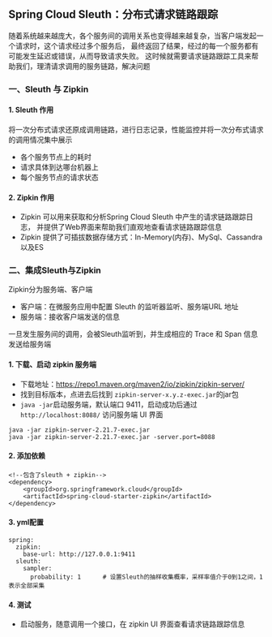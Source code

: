 ## Spring Cloud Sleuth：分布式请求链路跟踪
随着系统越来越庞大，各个服务间的调用关系也变得越来越复杂，当客户端发起一个请求时，这个请求经过多个服务后，
最终返回了结果，经过的每一个服务都有可能发生延迟或错误，从而导致请求失败。
这时候就需要请求链路跟踪工具来帮助我们，理清请求调用的服务链路，解决问题

### 一、Sleuth 与 Zipkin
#### 1. Sleuth 作用
将一次分布式请求还原成调用链路，进行日志记录，性能监控并将一次分布式请求的调用情况集中展示
* 各个服务节点上的耗时
* 请求具体到达哪台机器上
* 每个服务节点的请求状态

#### 2. Zipkin 作用
* Zipkin 可以用来获取和分析Spring Cloud Sleuth 中产生的请求链路跟踪日志，
并提供了Web界面来帮助我们直观地查看请求链路跟踪信息
* Zipkin 提供了可插拔数据存储方式：In-Memory(内存)、MySql、Cassandra 以及ES

### 二、集成Sleuth与Zipkin
Zipkin分为服务端、客户端
* 客户端：在微服务应用中配置 Sleuth 的监听器监听、服务端URL 地址
* 服务端：接收客户端发送的信息

一旦发生服务间的调用，会被Sleuth监听到，并生成相应的 Trace 和 Span 信息发送给服务端

#### 1. 下载、启动 zipkin 服务端
* 下载地址：https://repo1.maven.org/maven2/io/zipkin/zipkin-server/
* 找到目标版本，点进去后找到 `zipkin-server-x.y.z-exec.jar`的jar包
* `java -jar`启动服务端，默认端口 9411，启动成功后通过 `http://localhost:8088/` 访问服务端 UI 界面

``` 
java -jar zipkin-server-2.21.7-exec.jar
java -jar zipkin-server-2.21.7-exec.jar -server.port=8088 
```

#### 2. 添加依赖
```
<!--包含了sleuth + zipkin-->
<dependency>
    <groupId>org.springframework.cloud</groupId>
    <artifactId>spring-cloud-starter-zipkin</artifactId>
</dependency>
```

#### 3. yml配置
```
spring:
  zipkin:
    base-url: http://127.0.0.1:9411
  sleuth:
    sampler:
      probability: 1      # 设置Sleuth的抽样收集概率，采样率值介于0到1之间，1表示全部采集
```

#### 4. 测试
* 启动服务，随意调用一个接口，在 zipkin UI 界面查看请求链路跟踪信息
